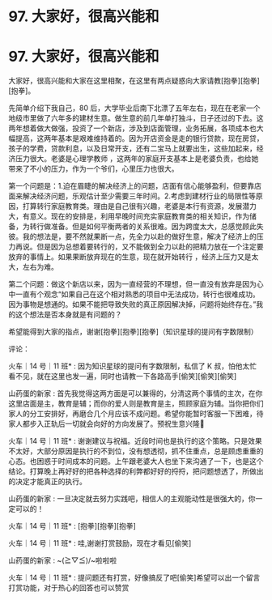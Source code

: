 # 97\. 大家好，很高兴能和

# 97\. 大家好，很高兴能和

大家好，很高兴能和大家在这里相聚，在这里有两点疑惑向大家请教[抱拳][抱拳][抱拳]。

先简单介绍下我自己，80 后，大学毕业后南下北漂了五年左右，现在在老家一个地级市里做了六年多的建材生意。做生意的前几年单打独斗，日子还过的下去。这两年想着做大做强，投资了一个新店，涉及到店面管理，业务拓展，各项成本也大幅提高，这两年基本是艰难维持着的。因为开店资金是走的银行贷款，现在房贷，孩子的学费，贷款利息，以及日常开支，还有二宝马上就要出生，这些加起来，经济压力很大。老婆是心理学教师 ，这两年的家庭开支基本上是老婆负责，也给她带来了不小的压力，作为一个爷们，心里压力也很大。

第一个问题是：1.迫在眉睫的解决经济上的问题，店面有信心能够盈利，但要靠店面来解决经济问题，乐观估计至少需要三年时间。2.考虑到建材行业的局限性等原因，打算转行家庭教育类。理由是自己很有兴趣，老婆是本行有资源，发展潜力大，有意义。现在的安排是，利用早晚时间充实家庭教育类的相关知识，作为储备，为转行做准备。但是如何平衡两者的关系很难。因为跨度太大，总感觉顾此失彼。我的想法是，要不然就果断一点，先全力以赴的做好生意，解决了经济上的压力再说。但是因为总想着要转行的，又不能做到全力以赴的把精力放在一个注定要放弃的事情上。如果果断放弃现在的生意，现在就开始转行 ，经济上压力又是太大，左右为难。

第二个问题：做这个新店以来，因为一直经营的不理想，但一直没有放弃是因为心中一直有个观念“如果自己在这个相对熟悉的项目中无法成功，转行也很难成功。因为事物是想通的。如果不能把导致失败的真正原因解决掉，问题将始终存在。”我的这个想法是否本身就是有问题的？

希望能得到大家的指点，谢谢[抱拳][抱拳][抱拳]（知识星球的提问有字数限制）

评论：

火车｜14 号｜11 班* : 因为知识星球的提问有字数限制，私信了 K 叔，怕他太忙看不见，就在这里也发一遍，同时也请教一下各路高手[偷笑][偷笑][偷笑]

山药蛋的新家 : 首先我觉得这两方面是可以兼得的，分清这两个事情的主次，在你这里店面是主，教育是辅；而你的爱人则是教育是主，照顾家庭为辅。当你把你们家人的分工安排好，再磨合几个月应该不成问题。希望你能暂时客服一下困难，待家人都步入正轨后一切就会向好的方向发展了。预祝生意兴隆🎉

火车｜14 号｜11 班* : 谢谢建议与祝福。近段时间也是执行的这个策略。只是效果不太好，大部分原因是执行的不到位，没有想透彻，抓不住重点，总是顾虑重重的心态。也困惑于时间成本的问题。上午跟老婆大人也坐下来沟通了一下，也是这个结论。打算晚上再好好的把各种选择的利弊都好好的捋捋，把问题想透了，所做出的决定才能真正的执行。

山药蛋的新家 : 一旦决定就去努力实践吧，相信人的主观能动性是很强大的，你一定可以的！

火车｜14 号｜11 班* : [抱拳][抱拳][抱拳]

火车｜14 号｜11 班* : 哇,谢谢打赏鼓励，现在才看见[偷笑]

山药蛋的新家 : ~(≧▽≦)/~啦啦啦

火车｜14 号｜11 班* : 提问题还有打赏，好像搞反了吧[偷笑]希望可以出一个留言打赏功能，对于热心的回答也可以赞赏